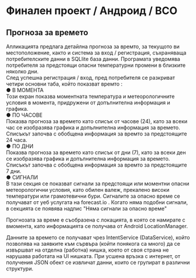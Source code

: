 <h1>Финален проект / Андроид / ВСО</h1>

<h2>Прогноза за времето</h2>

Апликацията предлага детайлна прогноза за времто, за текущото ви местоположение, както и система за вход / регистрация, съхраняваща потребителските данни в SQLlite база данни. Програмата уведомява потребителя за предстоящи опасни температурни промени в близките няколко дни. <br>След успешна регистрация / вход, пред потребителя се разкриват четири основни таба, който показват времто :
 <br>●   В МОМЕНТА<br>
     Този екран показва моментната температура и метеорологичните условия в момента, придружени от допълнителна информация и графика.
 <br>●   ПО ЧАСОВЕ<br>
     Показва прогноза за времето като списък от часове (24), като за всеки час се изобразява графика и допълнителна информация за времето. Списъкът започва с обобщена информация за времто за предстоящите 24 часа.
 <br>●   ПО ДНИ<br>
      Показва прогноза за времето като списък от дни (7), като за всеки ден се изобразява графика и допълнителна информация за времето. Списъкът започва с обобщена информация за времто за предстоящите 7 дни.
 <br>●   СИГНАЛИ<br>
     В тази секция се показват сигнали за предстоящи или моментни опасни метеорологични условия, като обилен валеж, прекалено високи температури или грамотевични бури. Сигналите за опасно време се получават от уеб услугата на forecast.io . Когато няма подобни сигнали, в секцията се появява надпис "Няма сигнали за опасно време"
   
Прогнозата за време е съобразена с локацията, в която се намирате с вмомента, като информацията се получава от Android LocationManager.

Данните за времето се получават чрез IntentService (DataService), който позволява на заявките към сървъра (койти понякога са много) да се извършват на отделна (работна) нишка, което от своя страна не нарушава работата на UI нишката. При усшена връзка с интернет, от получения JSON обект се извличат данни, които се групират в различни структури. 

